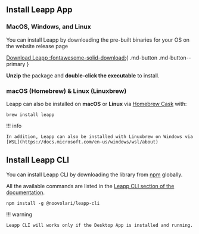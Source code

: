 ## Install Leapp App

### MacOS, Windows, and Linux

You can install Leapp by downloading the pre-built binaries for your OS on the website release page

[Download Leapp :fontawesome-solid-download:](https://www.leapp.cloud/releases){ .md-button .md-button--primary }


**Unzip** the package and **double-click the executable** to install.

### macOS (Homebrew) & Linux (Linuxbrew)

Leapp can also be installed on **macOS** or **Linux** via [Homebrew Cask](https://brew.sh/) with:
```
brew install leapp
```

!!! info

    In addition, Leapp can also be installed with Linuxbrew on Windows via [WSL](https://docs.microsoft.com/en-us/windows/wsl/about)


## Install Leapp CLI

You can install Leapp CLI by downloading the library from [npm](https://www.npmjs.com/package/@noovolari/leapp-cli) globally.

All the available commands are listed in the [Leapp CLI section of the documentation](../../cli).

```
npm install -g @noovolari/leapp-cli
```

!!! warning

    Leapp CLI will works only if the Desktop App is installed and running.
